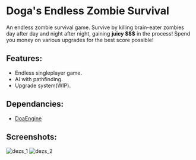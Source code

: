 # Doga's Endless Zombie Survival

An endless zombie survival game. Survive by killing brain-eater zombies day after day and night after night, gaining **juicy $$$** in the process! Spend you money on various
upgrades for the best score possible! 

## Features:
  * Endless singleplayer game.
  * AI with pathfinding.
  * Upgrade system(WIP).
  
## Dependancies: 
  * [DoaEngine](https://github.com/aeris170/DoaEngine)

## Screenshots:
![dezs_1](https://user-images.githubusercontent.com/25724155/55691317-9c674400-59a5-11e9-97b1-59304b7d7e09.png)
![dezs_2](https://user-images.githubusercontent.com/25724155/55691321-a2f5bb80-59a5-11e9-8cc3-9a46e21086b4.png)